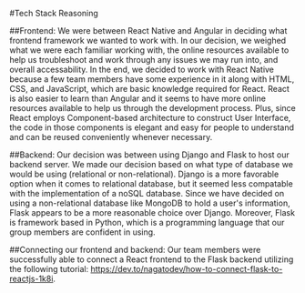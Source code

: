 #Tech Stack Reasoning

##Frontend:
We were between React Native and Angular in deciding what frontend framework we wanted to work with. In our decision, we weighed what we were each familiar working with, the online resources available to help us troubleshoot and work through any issues we may run into, and overall accessability. In the end, we decided to work with React Native because a few team members have some experience in it along with HTML, CSS, and JavaScript, which are basic knowledge required for React. React is also easier to learn than Angular and it seems to have more online resources available to help us through the development process. Plus, since React employs Component-based architecture to construct User Interface, the code in those components is elegant and easy for people to understand and can be reused conveniently whenever necessary. 

##Backend:
Our decision was between using Django and Flask to host our backend server. We made our decision based on what type of database we would be using (relational or non-relational). Django is a more favorable option when it comes to relational database, but it seemed less compatable with the implementation of a noSQL database. Since we have decided on using a non-relational database like MongoDB to hold a user's information, Flask appears to be a more reasonable choice over Django. Moreover, Flask is framework based in Python, which is a programming language that our group members are confident in using.

##Connecting our frontend and backend:
Our team members were successfully able to connect a React frontend to the Flask backend utilizing the following tutorial: https://dev.to/nagatodev/how-to-connect-flask-to-reactjs-1k8i.
